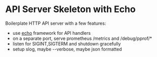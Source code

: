 # API Server Skeleton with Echo

Boilerplate HTTP API server with a few features:

* use [echo](github.com/labstack/echo/v4) framework for API handlers
* on a separate port, serve prometheus /metrics and /debug/pprof/*
* listen for SIGINT,SIGTERM and shutdown gracefully
* setup slog, maybe --verbose, maybe json formatted
